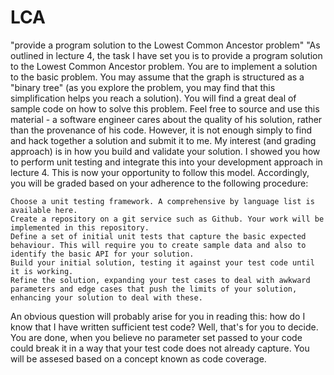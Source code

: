 # LCA
"provide a program solution to the Lowest Common Ancestor problem"
"As outlined in lecture 4, the task I have set you is to provide a program solution to the Lowest Common Ancestor problem. You are to implement a solution to the basic problem. You may assume that the graph is structured as a "binary tree" (as you explore the problem, you may find that this simplification helps you reach a solution). You will find a great deal of sample code on how to solve this problem. Feel free to source and use this material - a software engineer cares about the quality of his solution, rather than the provenance of his code. However, it is not enough simply to find and hack together a solution and submit it to me. My interest (and grading approach) is in how you build and validate your solution. I showed you how to perform unit testing and integrate this into your development approach in lecture 4. This is now your opportunity to follow this model. Accordingly, you will be graded based on your adherence to the following procedure:

    Choose a unit testing framework. A comprehensive by language list is available here.
    Create a repository on a git service such as Github. Your work will be implemented in this repository.
    Define a set of initial unit tests that capture the basic expected behaviour. This will require you to create sample data and also to identify the basic API for your solution.
    Build your initial solution, testing it against your test code until it is working.
    Refine the solution, expanding your test cases to deal with awkward parameters and edge cases that push the limits of your solution, enhancing your solution to deal with these. 

An obvious question will probably arise for you in reading this: how do I know that I have written sufficient test code? Well, that's for you to decide. You are done, when you believe no parameter set passed to your code could break it in a way that your test code does not already capture. You will be assesed based on a concept known as code coverage.
